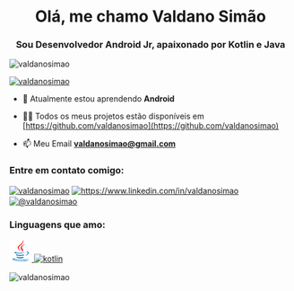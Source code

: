 <h1 align="center">Olá, me chamo Valdano Simão</h1>
<h3 align="center">Sou Desenvolvedor Android Jr, apaixonado por Kotlin e Java</h3>

<p align="left"> <img src="https://komarev.com/ghpvc/?username=valdanosimao&label=Profile%20views&color=0e75b6&style=flat" alt="valdanosimao" /> </p>



<p align="left"> <a href="https://twitter.com/valdanosimao" target="blank"><img src="https://img.shields.io/twitter/follow/valdanosimao?logo=twitter&style=for-the-badge" alt="valdanosimao" /></a> </p>

- 🌱 Atualmente estou aprendendo **Android**

- 👨‍💻 Todos os meus projetos estão disponíveis em [https://github.com/valdanosimao](https://github.com/valdanosimao)

- 📫 Meu Email **valdanosimao@gmail.com**

<h3 align="left">Entre em contato comigo:</h3>
<p align="left">
<a href="https://twitter.com/valdanosimao" target="blank"><img align="center" src="https://raw.githubusercontent.com/rahuldkjain/github-profile-readme-generator/master/src/images/icons/Social/twitter.svg" alt="valdanosimao" height="30" width="40" /></a>
<a href="https://linkedin.com/in/https://www.linkedin.com/in/valdanosimao" target="blank"><img align="center" src="https://raw.githubusercontent.com/rahuldkjain/github-profile-readme-generator/master/src/images/icons/Social/linked-in-alt.svg" alt="https://www.linkedin.com/in/valdanosimao" height="30" width="40" /></a>
<a href="https://instagram.com/@valdanosimao" target="blank"><img align="center" src="https://raw.githubusercontent.com/rahuldkjain/github-profile-readme-generator/master/src/images/icons/Social/instagram.svg" alt="@valdanosimao" height="30" width="40" /></a>
</p>

<h3 align="left">Linguagens que amo:</h3>
<p align="left"> <a href="https://www.java.com" target="_blank" rel="noreferrer"> <img src="https://raw.githubusercontent.com/devicons/devicon/master/icons/java/java-original.svg" alt="java" width="40" height="40"/> </a> <a href="https://kotlinlang.org" target="_blank" rel="noreferrer"> <img src="https://www.vectorlogo.zone/logos/kotlinlang/kotlinlang-icon.svg" alt="kotlin" width="40" height="40"/> </a> </p>

<p><img align="center" src="https://github-readme-stats.vercel.app/api/top-langs?username=valdanosimao&show_icons=true&locale=en&layout=compact" alt="valdanosimao" /></p>

